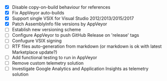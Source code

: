 - [x] Disable copy-on-build behaviour for references
- [x] Fix AppVeyor auto-builds
- [x] Support single VSIX for Visual Studio 2012/2013/2015/2017
- [x] Patch AssemblyInfo file versions by AppVeyor
- [ ] Establish new versioning scheme
- [ ] Configure AppVeyor to push GitHub Release on 'release' tags
- [ ] Confugure VSIX signing
- [ ] RTF files auto-generation from markdown (or markdown is ok with latest Marketplace update?)
- [ ] Add functional testing to run in AppVeyor
- [ ] Remove custom telemetry solution
- [ ] Investigate Google Analytics and Application Insights as telemetry solution
